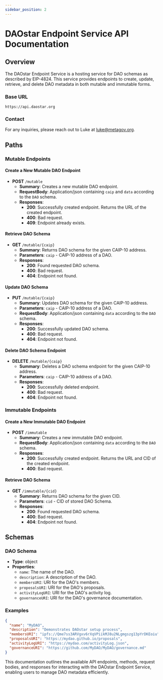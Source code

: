 ```yaml
---
sidebar_position: 2
---
```

# DAOstar Endpoint Service API Documentation

## Overview

The DAOstar Endpoint Service is a hosting service for DAO schemas as described by EIP-4824. This service provides endpoints to create, update, retrieve, and delete DAO metadata in both mutable and immutable forms.

### Base URL

```plaintext
https://api.daostar.org
```

### Contact

For any inquiries, please reach out to Luke at [luke@metagov.org](mailto:luke@metagov.org).

## Paths

### Mutable Endpoints

#### Create a New Mutable DAO Endpoint

- **POST** `/mutable`
  - **Summary**: Creates a new mutable DAO endpoint.
  - **RequestBody**: Application/json containing `caip` and `data` according to the `DAO` schema.
  - **Responses**:
    - **200**: Successfully created endpoint. Returns the URL of the created endpoint.
    - **400**: Bad request.
    - **409**: Endpoint already exists.

#### Retrieve DAO Schema

- **GET** `/mutable/{caip}`
  - **Summary**: Returns DAO schema for the given CAIP-10 address.
  - **Parameters**: `caip` - CAIP-10 address of a DAO.
  - **Responses**:
    - **200**: Found requested DAO schema.
    - **400**: Bad request.
    - **404**: Endpoint not found.

#### Update DAO Schema

- **PUT** `/mutable/{caip}`
  - **Summary**: Updates DAO schema for the given CAIP-10 address.
  - **Parameters**: `caip` - CAIP-10 address of a DAO.
  - **RequestBody**: Application/json containing `data` according to the `DAO` schema.
  - **Responses**:
    - **200**: Successfully updated DAO schema.
    - **400**: Bad request.
    - **404**: Endpoint not found.

#### Delete DAO Schema Endpoint

- **DELETE** `/mutable/{caip}`
  - **Summary**: Deletes a DAO schema endpoint for the given CAIP-10 address.
  - **Parameters**: `caip` - CAIP-10 address of a DAO.
  - **Responses**:
    - **200**: Successfully deleted endpoint.
    - **400**: Bad request.
    - **404**: Endpoint not found.

### Immutable Endpoints

#### Create a New Immutable DAO Endpoint

- **POST** `/immutable`
  - **Summary**: Creates a new immutable DAO endpoint.
  - **RequestBody**: Application/json containing `data` according to the `DAO` schema.
  - **Responses**:
    - **200**: Successfully created endpoint. Returns the URL and CID of the created endpoint.
    - **400**: Bad request.

#### Retrieve DAO Schema

- **GET** `/immutable/{cid}`
  - **Summary**: Returns DAO schema for the given CID.
  - **Parameters**: `cid` - CID of stored DAO Schema.
  - **Responses**:
    - **200**: Found requested DAO schema.
    - **400**: Bad request.
    - **404**: Endpoint not found.

## Schemas

### DAO Schema

- **Type**: object
- **Properties**:
  - `name`: The name of the DAO.
  - `description`: A description of the DAO.
  - `membersURI`: URI for the DAO's members.
  - `proposalsURI`: URI for the DAO's proposals.
  - `activityLogURI`: URI for the DAO's activity log.
  - `governanceURI`: URI for the DAO's governance documentation.

### Examples

```json
{
  "name": "MyDAO",
  "description": "Demonstrates DAOstar setup process",
  "membersURI": "ipfs://Qme7ss3ARVgxv6rXqVPiikMJ8u2NLgmgszg13pYrDKEoiu",
  "proposalsURI": "https://mydao.github.io/proposals",
  "activityLogURI": "https://mydao.com/activityLog.json",
  "governanceURI": "https://github.com/MyDAO/MyDAO/governance.md"
}
```

This documentation outlines the available API endpoints, methods, request bodies, and responses for interacting with the DAOstar Endpoint Service, enabling users to manage DAO metadata efficiently.